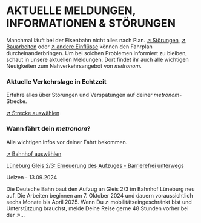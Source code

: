 AKTUELLE MELDUNGEN, INFORMATIONEN & STÖRUNGEN
==========

Manchmal läuft bei der Eisenbahn nicht alles nach Plan. [↗ Störungen](https://www.der-metronom.de/fahrplan/aktuelle-verkehrslage/), [↗ Bauarbeiten](https://www.der-metronom.de/fahrplan/baustellen-uebersicht/) oder [↗ andere Einflüsse](https://www.der-metronom.de/service/was-war-denn-da-los/) können den Fahrplan durcheinanderbringen. Um bei solchen Problemen informiert zu bleiben, schaut in unsere aktuellen Meldungen. Dort findet ihr auch alle wichtigen Neuigkeiten zum Nahverkehrsangebot von *metronom*.

### Aktuelle Verkehrslage in Echtzeit ###

Erfahre alles über Störungen und Verspätungen auf deiner *metronom*-Strecke.

[↗ Strecke auswählen](https://www.der-metronom.de/fahrplan/aktuelle-verkehrslage/)

### Wann fährt dein *metronom*? ###

Alle wichtigen Infos vor deiner Fahrt bekommen.

[↗ Bahnhof auswählen](https://www.der-metronom.de/fahrplan/wann-faehrt-mein-metronom/)

[Lüneburg Gleis 2/3: Erneuerung des Aufzuges - Barrierefrei unterwegs](https://www.der-metronom.de/aktuell/lueneburg-gleis-2-3-erneuerung-des-aufzuges-barrierefrei-unterwegs/)

 Uelzen - 13.09.2024

Die Deutsche Bahn baut den Aufzug an Gleis 2/3 im Bahnhof Lüneburg neu auf. Die Arbeiten beginnen am 7. Oktober 2024 und dauern voraussichtlich sechs Monate bis April 2025.
Wenn Du ↗ mobilitätseingeschränkt bist und Unterstützung brauchst, melde Deine Reise gerne 48 Stunden vorher bei der ↗...
